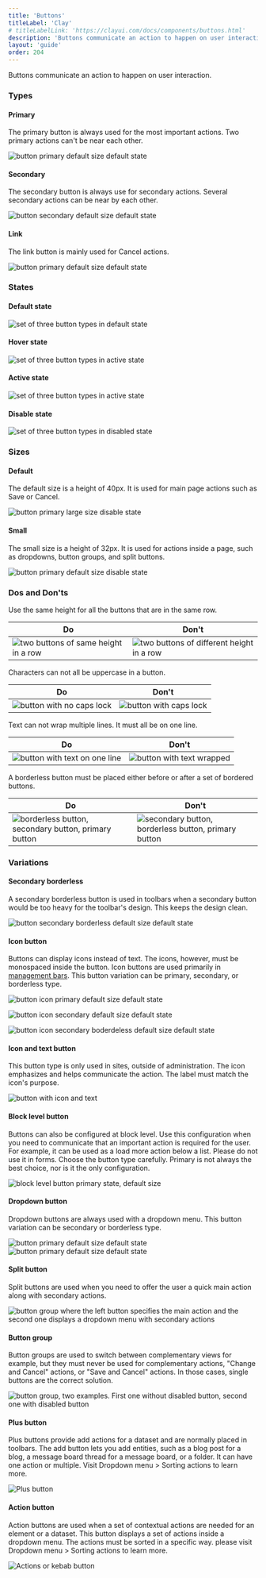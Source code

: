 ```yaml
---
title: 'Buttons'
titleLabel: 'Clay'
# titleLabelLink: 'https://clayui.com/docs/components/buttons.html'
description: 'Buttons communicate an action to happen on user interaction.'
layout: 'guide'
order: 204
---
```


Buttons communicate an action to happen on user interaction.

### Types

#### Primary

The primary button is always used for the most important actions. Two primary actions can't be near each other.

![button primary default size default state](/images/lexicon/ButtonPrimary.jpg)

#### Secondary

The secondary button is always use for secondary actions. Several secondary actions can be near by each other.

![button secondary default size default state](/images/lexicon/ButtonSecondary.jpg)

#### Link

The link button is mainly used for Cancel actions.

![button primary default size default state](/images/lexicon/ButtonLink.jpg)

### States

#### Default state

![set of three button types in default state](/images/lexicon/ButtonDefault.jpg)

#### Hover state

![set of three button types in active state](/images/lexicon/ButtonHover.jpg)

#### Active state

![set of three button types in active state](/images/lexicon/ButtonActive.jpg)

#### Disable state

![set of three button types in disabled state](/images/lexicon/ButtonDisabled.jpg)

### Sizes

#### Default

The default size is a height of 40px. It is used for main page actions such as Save or Cancel.

![button primary large size disable state](/images/lexicon/ButtonPrimary.jpg)

#### Small

The small size is a height of 32px. It is used for actions inside a page, such as dropdowns, button groups, and split buttons.

![button primary default size disable state](/images/lexicon/ButtonPrimarySmall.jpg)

### Dos and Don'ts

Use the same height for all the buttons that are in the same row.

| Do | Don't |
| -- | ----- |
| ![two buttons of same height in a row](/images/lexicon/ButtonSizeDo.jpg) | ![two buttons of different height in a row](/images/lexicon/ButtonSizeDont.jpg) |

<!--
<div class="row">
	<div class="dodont col-lg">
		<img class="do" src="/images/lexicon/ButtonSizeDo.jpg" alt="two buttons of same height in a row">
		<p class="do">Do</p>
	</div>
	<div class="dodont col-lg">
		<img class="dont" src="/images/lexicon/ButtonSizeDont.jpg" alt="two buttons of different height in a row">
		<p class="dont">Don't</p>
	</div>
</div> -->

Characters can not all be uppercase in a button.

| Do | Don't |
| -- | ----- |
| ![button with no caps lock](/images/lexicon/ButtonCapitalizationDo.jpg) | ![button with caps lock](/images/lexicon/ButtonCapitalizationDont.jpg) |

<!--
<div class="row">
	<div class="dodont col-lg">
		<img class="do" src="/images/lexicon/ButtonCapitalizationDo.jpg" alt="button with no caps lock">
		<p class="do">Do</p>
	</div>
	<div class="dodont col-lg">
		<img class="dont" src="/images/lexicon/ButtonCapitalizationDont.jpg" alt="button with caps lock">
		<p class="dont">Don't</p>
	</div>
</div> -->

Text can not wrap multiple lines. It must all be on one line.

| Do | Don't |
| -- | ----- |
| ![button with text on one line](/images/lexicon/ButtonWrapDo.jpg) | ![button with text wrapped](/images/lexicon/ButtonWrapDont.jpg) |

<!--
<div class="row">
	<div class="dodont col-lg">
		<img class="do" src="/images/lexicon/ButtonWrapDo.jpg" alt="button with text on one line">
		<p class="do">Do</p>
	</div>
	<div class="dodont col-lg">
		<img class="dont" src="/images/lexicon/ButtonWrapDont.jpg" alt="button with text wrapped">
		<p class="dont">Don't</p>
	</div>
</div> -->

A borderless button must be placed either before or after a set of bordered buttons.

| Do | Don't |
| -- | ----- |
| ![borderless button, secondary button, primary button](/images/lexicon/ButtonIconDo.jpg) | ![secondary button, borderless button, primary button](/images/lexicon/ButtonIconDont.jpg) |

<!--
<div class="row">
	<div class="dodont col-lg">
		<img class="do" src="/images/lexicon/ButtonIconDo.jpg" alt="borderless button, secondary button, primary button">
		<p class="do">Do</p>
	</div>
	<div class="dodont col-lg">
		<img class="dont" src="/images/lexicon/ButtonIconDont.jpg" alt="secondary button, borderless button, primary button">
		<p class="dont">Don't</p>
	</div>
</div> -->

### Variations

#### Secondary borderless

A secondary borderless button is used in toolbars when a secondary button would be too heavy for the toolbar's design. This keeps the design clean.

![button secondary borderless default size default state](/images/lexicon/ButtonBorderless.jpg)

#### Icon button

Buttons can display icons instead of text. The icons, however, must be monospaced inside the button. Icon buttons are used primarily in [management bars](../management_bar). This button variation can be primary, secondary, or borderless type.

![button icon primary default size default state](/images/lexicon/ButtonIconPrimary.jpg)

![button icon secondary default size default state](/images/lexicon/ButtonIconSecondary.jpg)

![button icon secondary boderdeless default size default state](/images/lexicon/ButtonIconBorderless.jpg)

#### Icon and text button

This button type is only used in sites, outside of administration. The icon emphasizes and helps communicate the action. The label must match the icon's purpose.

![button with icon and text](/images/lexicon/ButtonIconText.jpg)

#### Block level button

Buttons can also be configured at block level. Use this configuration when you need to communicate that an important action is required for the user. For example, it can be used as a load more action below a list. Please do not use it in forms. Choose the button type carefully. Primary is not always the best choice, nor is it the only configuration.

![block level button primary state, default size](/images/lexicon/ButtonBlockLevel.jpg)

#### Dropdown button

Dropdown buttons are always used with a dropdown menu. This button variation can be secondary or borderless type.

![button primary default size default state](/images/lexicon/ButtonDropdown.jpg)  
![button primary default size default state](/images/lexicon/ButtonDropdownBorderless.jpg)

#### Split button

Split buttons are used when you need to offer the user a quick main action along with secondary actions.

![button group where the left button specifies the main action and the second one displays a dropdown menu with secondary actions](/images/lexicon/ButtonSplit.jpg)

#### Button group

Button groups are used to switch between complementary views for example, but they must never be used for complementary actions, "Change and Cancel" actions, or "Save and Cancel" actions. In those cases, single buttons are the correct solution.

![button group, two examples. First one without disabled button, second one with disabled button](/images/lexicon/ButtonGroup.jpg)

#### Plus button

Plus buttons provide add actions for a dataset and are normally placed in toolbars. The add button lets you add entities, such as a blog post for a blog, a message board thread for a message board, or a folder. It can have one action or multiple. Visit Dropdown menu > Sorting actions to learn more.

![Plus button](/images/lexicon/ButtonActionPlus.jpg)

#### Action button

Action buttons are used when a set of contextual actions are needed for an element or a dataset. This button displays a set of actions inside a dropdown menu. The actions must be sorted in a specific way. please visit Dropdown menu > Sorting actions to learn more.

![Actions or kebab button](/images/lexicon/ButtonActionKebab.jpg)

